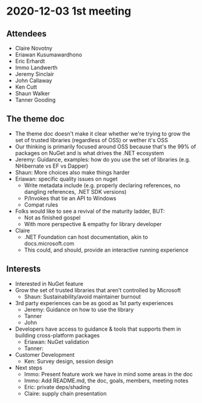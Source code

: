 # 2020-12-03 1st meeting

## Attendees

* Claire Novotny
* Eriawan Kusumawardhono
* Eric Erhardt
* Immo Landwerth
* Jeremy Sinclair
* John Callaway
* Ken Cutt
* Shaun Walker
* Tanner Gooding

## The theme doc

* The theme doc doesn't make it clear whether we're trying to grow the set of
  trusted libraries (regardless of OSS) or wether it's OSS
* Our thinking is primarily focused around OSS because that's the 99% of
  packages on NuGet and is what drives the .NET ecosystem
* Jeremy: Guidance, examples: how do you use the set of libraries (e.g.
  NHibernate vs EF vs Dapper)
* Shaun: More choices also make things harder
* Eriawan: specific quality issues on nuget
    - Write metadata include (e.g. properly declaring references, no dangling
      references, .NET SDK versions)
    - P/Invokes that tie an API to Windows
    - Compat rules
* Folks would like to see a revival of the maturity ladder, BUT:
    - Not as finished gospel
    - With more perspective & empathy for library developer
* Claire
    - .NET Foundation can host documentation, akin to docs.microsoft.com
    - This could, and should, provide an interactive running experience

## Interests

* Interested in NuGet feature
* Grow the set of trusted libraries that aren’t controlled by Microsoft
    - Shaun: Sustainability/avoid maintainer burnout
* 3rd party experiences can be as good as 1st party experiences
    - Jeremy: Guidance on how to use the library
    - Tanner
    - John
* Developers have access to guidance & tools that supports them in building
  cross-platform packages
    - Eriawan: NuGet validation
    - Tanner:
* Customer Development
    - Ken: Survey design, session design
* Next steps
    - Immo: Present feature work we have in mind some areas in the doc
    - Immo: Add README.md, the doc, goals, members, meeting notes
    - Eric: private deps/shading
    - Claire: supply chain presentation
